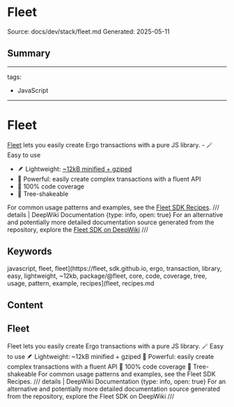 # Fleet
Source: docs/dev/stack/fleet.md
Generated: 2025-05-11

## Summary
---
tags:
  - JavaScript
---

# Fleet

[Fleet](https://fleet-sdk.github.io/docs/) lets you easily create Ergo transactions with a pure JS library. - 🪄 Easy to use
- 🪶 Lightweight: [~12kB minified + gziped](https://bundlephobia.com/package/@fleet-sdk/core)
- 🦾 Powerful: easily create complex transactions with a fluent API
- 🧪 100% code coverage
- 🌲 Tree-shakeable

For common usage patterns and examples, see the [Fleet SDK Recipes](fleet-sdk-recipes.md). /// details | DeepWiki Documentation
    {type: info, open: true}
For an alternative and potentially more detailed documentation source generated from the repository, explore the [Fleet SDK on DeepWiki](https://deepwiki.com/fleet-sdk/fleet/1-overview)
///

## Keywords
javascript, fleet, fleet](https://fleet, sdk.github.io, ergo, transaction, library, easy, lightweight, ~12kb, package/@fleet, core, code, coverage, tree, usage, pattern, example, recipes](fleet, recipes.md

## Content
## Fleet
Fleet lets you easily create Ergo transactions with a pure JS library.
🪄 Easy to use
🪶 Lightweight: ~12kB minified + gziped
🦾 Powerful: easily create complex transactions with a fluent API
🧪 100% code coverage
🌲 Tree-shakeable
For common usage patterns and examples, see the Fleet SDK Recipes.
/// details | DeepWiki Documentation
    {type: info, open: true}
For an alternative and potentially more detailed documentation source generated from the repository, explore the Fleet SDK on DeepWiki
///
